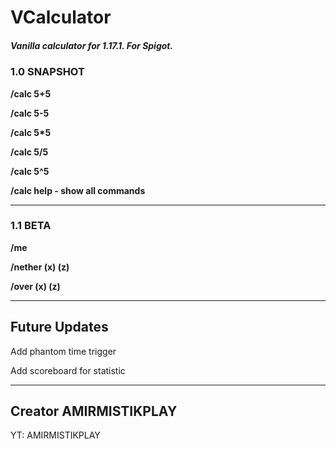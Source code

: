 # VCalculator
##### Vanilla calculator for 1.17.1. For Spigot.

### 1.0 SNAPSHOT

__/calc 5+5__

__/calc 5-5__

__/calc 5*5__

__/calc 5/5__

__/calc 5^5__

__/calc help - show all commands__

____

### 1.1 BETA

__/me__

__/nether (x) (z)__

__/over (x) (z)__


____

## Future Updates
Add phantom time trigger

Add scoreboard for statistic

____

## Creator AMIRMISTIKPLAY
YT: AMIRMISTIKPLAY
